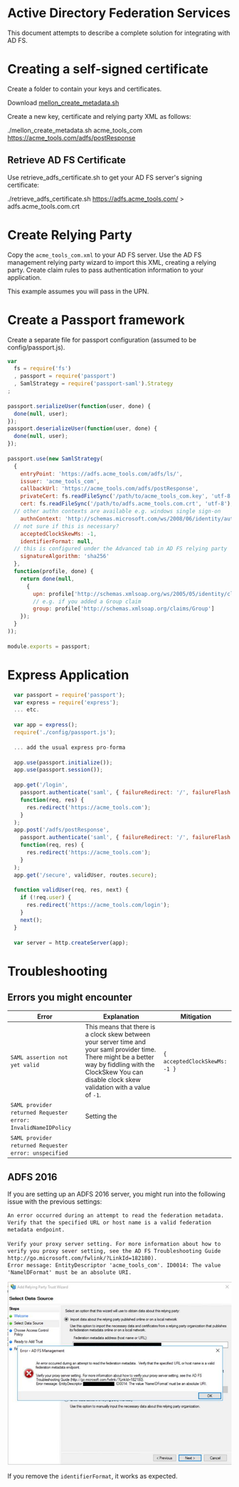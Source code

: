Active Directory Federation Services
====================================

This document attempts to describe a complete solution for integrating with AD FS.

# Creating a self-signed certificate

Create a folder to contain your keys and certificates.

Download [mellon_create_metadata.sh](https://github.com/UNINETT/mod_auth_mellon/blob/master/mellon_create_metadata.sh)

Create a new key, certificate and relying party XML as follows:

  ./mellon_create_metadata.sh acme_tools_com https://acme_tools.com/adfs/postResponse

## Retrieve AD FS Certificate

Use retrieve_adfs_certificate.sh to get your AD FS server's signing certificate:

  ./retrieve_adfs_certificate.sh https://adfs.acme_tools.com/ > adfs.acme_tools.com.crt

# Create Relying Party

Copy the `acme_tools_com.xml` to your AD FS server. Use the AD FS management relying party wizard to import this XML, creating a relying party. Create claim rules to pass authentication information to your application.

This example assumes you will pass in the UPN.

# Create a Passport framework

Create a separate file for passport configuration (assumed to be config/passport.js).

```javascript
var
  fs = require('fs')
  , passport = require('passport')
  , SamlStrategy = require('passport-saml').Strategy
;

passport.serializeUser(function(user, done) {
  done(null, user);
});
passport.deserializeUser(function(user, done) {
  done(null, user);
});

passport.use(new SamlStrategy(
  {
    entryPoint: 'https://adfs.acme_tools.com/adfs/ls/',
    issuer: 'acme_tools_com',
    callbackUrl: 'https://acme_tools.com/adfs/postResponse',
    privateCert: fs.readFileSync('/path/to/acme_tools_com.key', 'utf-8'),
    cert: fs.readFileSync('/path/to/adfs.acme_tools.com.crt', 'utf-8'),
  // other authn contexts are available e.g. windows single sign-on
    authnContext: 'http://schemas.microsoft.com/ws/2008/06/identity/authenticationmethod/password',
  // not sure if this is necessary?
    acceptedClockSkewMs: -1,
    identifierFormat: null,
  // this is configured under the Advanced tab in AD FS relying party
    signatureAlgorithm: 'sha256'
  },
  function(profile, done) {
    return done(null,
      {
        upn: profile['http://schemas.xmlsoap.org/ws/2005/05/identity/claims/upn'],
        // e.g. if you added a Group claim
        group: profile['http://schemas.xmlsoap.org/claims/Group']
    });
  }
));

module.exports = passport;
```

# Express Application

```javascript
  var passport = require('passport');
  var express = require('express');
  ... etc.

  var app = express();
  require('./config/passport.js');

  ... add the usual express pro-forma

  app.use(passport.initialize());
  app.use(passport.session());

  app.get('/login',
    passport.authenticate('saml', { failureRedirect: '/', failureFlash: true }),
    function(req, res) {
      res.redirect('https://acme_tools.com');
    }
  );
  app.post('/adfs/postResponse',
    passport.authenticate('saml', { failureRedirect: '/', failureFlash: true }),
    function(req, res) {
      res.redirect('https://acme_tools.com');
    }
  );
  app.get('/secure', validUser, routes.secure);

  function validUser(req, res, next) {
    if (!req.user) {
      res.redirect('https://acme_tools.com/login');
    }
    next();
  }

  var server = http.createServer(app);
```
# Troubleshooting

## Errors you might encounter

|Error   | Explanation  | Mitigation  |
|--------|---|---|
| `SAML assertion not yet valid`  | This means that there is a clock skew between your server time and your saml provider time. There might be a better way by fiddling with the ClockSkew You can disable clock skew validation with a value of `-1`.  | `{ acceptedClockSkewMs: -1 }`  |
| `SAML provider returned Requester error: InvalidNameIDPolicy`  | Setting the   |   |
| `SAML provider returned Requester error: unspecified`  |   |   |



## ADFS 2016

If you are setting up an ADFS 2016 server, you might run into the following issue with the previous settings:

```
An error occurred during an attempt to read the federation metadata. Verify that the specified URL or host name is a valid federation metadata endpoint.

Verify your proxy server setting. For more information about how to verify you proxy sever setting, see the AD FS Troubleshooting Guide http://go.microsoft.com/fwlink/?LinkId=182180).
Error message: EntityDescriptor 'acme_tools_com'. ID0014: The value 'NamelDFormat' must be an absolute URI.
```

![NamelDFormat Error Popup](./NameIDFormatError.jpg)

If you remove the `identifierFormat`, it works as expected.
